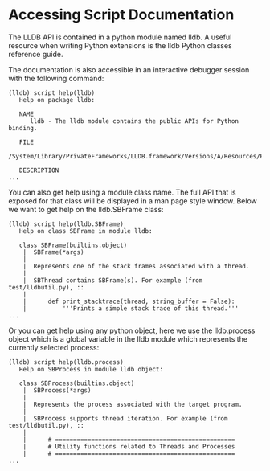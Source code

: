 # Accessing Script Documentation

The LLDB API is contained in a python module named lldb. A useful resource when
writing Python extensions is the lldb Python classes reference guide.

The documentation is also accessible in an interactive debugger session with
the following command:

```python3
(lldb) script help(lldb)
   Help on package lldb:

   NAME
      lldb - The lldb module contains the public APIs for Python binding.

   FILE
      /System/Library/PrivateFrameworks/LLDB.framework/Versions/A/Resources/Python/lldb/__init__.py

   DESCRIPTION
...
```

You can also get help using a module class name. The full API that is exposed
for that class will be displayed in a man page style window. Below we want to
get help on the lldb.SBFrame class:

```python3
(lldb) script help(lldb.SBFrame)
   Help on class SBFrame in module lldb:

   class SBFrame(builtins.object)
    |  SBFrame(*args)
    |  
    |  Represents one of the stack frames associated with a thread.
    |  
    |  SBThread contains SBFrame(s). For example (from test/lldbutil.py), ::
    |  
    |      def print_stacktrace(thread, string_buffer = False):
    |          '''Prints a simple stack trace of this thread.'''
...
```

Or you can get help using any python object, here we use the lldb.process
object which is a global variable in the lldb module which represents the
currently selected process:

```python3
(lldb) script help(lldb.process)
   Help on SBProcess in module lldb object:

   class SBProcess(builtins.object)
    |  SBProcess(*args)
    |  
    |  Represents the process associated with the target program.
    |  
    |  SBProcess supports thread iteration. For example (from test/lldbutil.py), ::
    |  
    |      # ==================================================
    |      # Utility functions related to Threads and Processes
    |      # ==================================================
...
```